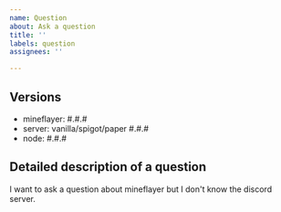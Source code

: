 ```yaml
---
name: Question
about: Ask a question
title: ''
labels: question
assignees: ''

---
```


<!--
IF YOU ARE POSTING A QUESTION HOW TO USE MINEFLAYER,
PLEASE ASK ON OUR DISCORD SERVER.

https://discord.gg/eybmzRR
-->

## Versions
 - mineflayer: #.#.#
 - server: vanilla/spigot/paper #.#.#
 - node: #.#.#

## Detailed description of a question
I want to ask a question about mineflayer but I don't know the discord server.

